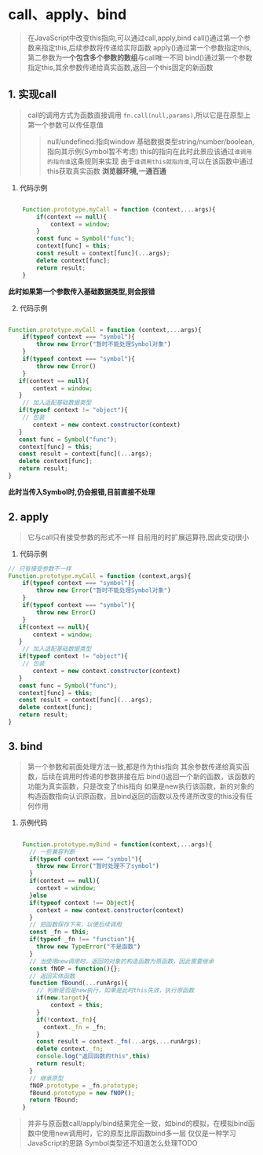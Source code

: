 # call、apply、bind

> 在JavaScript中改变this指向,可以通过call,apply,bind
> call()通过第一个参数来指定this,后续参数将传递给实际函数
> apply()通过第一个参数指定this,第二参数为**一个包含多个参数的数组**与call唯一不同
> bind()通过第一个参数指定this,其余参数传递给真实函数,返回一个this固定的新函数


## 1. 实现call

> call的调用方式为函数直接调用 ```fn.call(null,params)```,所以它是在原型上
> 第一个参数可以传任意值
> > null/undefined:指向window
> > 基础数据类型string/number/boolean,指向其示例(Symbol暂不考虑)
> this的指向在此时此景应该通过`谁调用的指向谁`这条规则来实现
> 由于`谁调用this就指向谁`,可以在该函数中通过this获取真实函数
> **浏览器环境,一通百通**

1. 代码示例

```js

    Function.prototype.myCall = function (context,...args){
        if(context == null){
            context = window;
        }
        const func = Symbol("func");
        context[func] = this;
        const result = context[func](...args);
        delete context[func];
        return result;
    }

```

**此时如果第一个参数传入基础数据类型,则会报错**

2. 代码示例

```js

Function.prototype.myCall = function (context,...args){
    if(typeof context === "symbol"){
        throw new Error("暂时不能处理Symbol对象")
    }
    if(typeof context === "symbol"){
        throw new Error()
    }
   if(context == null){
       context = window;
   }
    // 加入适配基础数据类型
   if(typeof context != "object"){
    // 包装
       context = new context.constructor(context)
   }
   const func = Symbol("func");
   context[func] = this;
   const result = context[func](...args);
   delete context[func];
   return result;
}


```

**此时当传入Symbol时,仍会报错,目前直接不处理**

## 2. apply

> 它与call只有接受参数的形式不一样
> 目前用的时扩展运算符,因此变动很小

1. 代码示例

```js
// 只有接受参数不一样
Function.prototype.myCall = function (context,args){
    if(typeof context === "symbol"){
        throw new Error("暂时不能处理Symbol对象")
    }
    if(typeof context === "symbol"){
        throw new Error()
    }
   if(context == null){
       context = window;
   }
    // 加入适配基础数据类型
   if(typeof context != "object"){
    // 包装
       context = new context.constructor(context)
   }
   const func = Symbol("func");
   context[func] = this;
   const result = context[func](...args);
   delete context[func];
   return result;
}

```

## 3. bind

> 第一个参数和前面处理方法一致,都是作为this指向
> 其余参数传递给真实函数，后续在调用时传递的参数拼接在后
> bind()返回一个新的函数，该函数的功能为真实函数，只是改变了this指向
> 如果是new执行该函数，新的对象的构造函数指向认识原函数，且bind返回的函数以及传递所改变的this没有任何作用

1. 示例代码

```js

    Function.prototype.myBind = function(context,...args){
      // 一些兼容判断
      if(typeof context === "symbol"){
        throw new Error("暂时处理不了symbol")
      }
      if(context == null){
        context = window;
      }else
      if(typeof context !== Object){
        context = new context.constructor(context)
      }
      // 把函数保存下来，以便后续调用
      const _fn = this;
      if(typeof _fn !== "function"){
        throw new TypeError("不是函数")
      }
      // 当使用new调用时，返回的对象的构造函数为原函数，因此需要继承
      const fNOP = function(){};
      // 返回实体函数
      function fBound(...runArgs){
        // 判断是否是new执行，如果是此时this失效，执行原函数
        if(new.target){
            context = this;
        }
        if(!context._fn){
          context._fn = _fn;
        }
        const result = context._fn(...args,...runArgs);
        delete context._fn;
        console.log("返回函数的this",this)
        return result;
      }
      // 继承原型
      fNOP.prototype = _fn.prototype;
      fBound.prototype = new fNOP();
      return fBound;
    }

```

> 并非与原函数call/apply/bind结果完全一致，如bind的模拟，在模拟bind函数中使用new调用时，它的原型比原函数bind多一层
> 仅仅是一种学习JavaScript的思路
> Symbol类型还不知道怎么处理TODO
